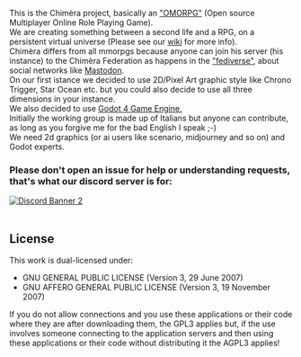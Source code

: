 This is the Chimèra project, basically an <a href="https://en.wikipedia.org/wiki/Massively_multiplayer_online_role-playing_game">"OMORPG"</a> (Open source Multiplayer Online Role Playing Game).<br>
We are creating something between a second life and a RPG, on a persistent virtual universe (Please see our <a href="https://github.com/Nikoh77/Chimera-client/wiki">wiki</a> for more info).<br>
Chimèra differs from all mmorpgs because anyone can join his server (his instance) to the Chimèra Federation as happens in the <a href="https://en.wikipedia.org/wiki/Fediverse">"fediverse"</a>, about social networks like <a href="https://mastodon.social">Mastodon</a>.<br>
On our first istance we decided to use 2D/Pixel Art graphic style like Chrono Trigger, Star Ocean etc. but you could also decide to use all three dimensions in your instance.<br>
We also decided to use <a href="https://godotengine.org/">Godot 4 Game Engine.</a><br>
Initially the working group is made up of Italians but anyone can contribute, as long as you forgive me for the bad English I speak ;-)<br>
We need 2d graphics (or ai users like scenario, midjourney and so on) and Godot experts.<br>
<h3>Please don't open an issue for help or understanding requests, that's what our discord server is for:</h3>
<a href="https://discord.gg/ahgZbjzsjC">
    <img src="https://discordapp.com/api/guilds/1054369396396675083/widget.png?style=banner2" alt="Discord Banner 2"/>
</a>
<br>
<br>

## License
This work is dual-licensed under:<br>
<ul>
<li> GNU GENERAL PUBLIC LICENSE (Version 3, 29 June 2007)</li>
<li> GNU AFFERO GENERAL PUBLIC LICENSE (Version 3, 19 November 2007)</i>
</ul>

If you do not allow connections and you use these applications or their code where they are after downloading them, the GPL3 applies but, if the use involves someone connecting to the application servers and then using these applications or their code without distributing it the AGPL3 applies!

